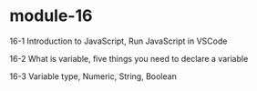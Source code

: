 # module-16

16-1 Introduction to JavaScript, Run JavaScript in VSCode

16-2 What is variable, five things you need to declare a variable

16-3 Variable type, Numeric, String, Boolean
